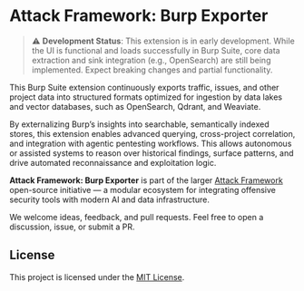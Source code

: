 # Attack Framework: Burp Exporter

> ⚠️ **Development Status**: This extension is in early development. While the UI is functional and loads successfully in Burp Suite, core data extraction and sink integration (e.g., OpenSearch) are still being implemented. Expect breaking changes and partial functionality.

This Burp Suite extension continuously exports traffic, issues, and other project data into structured formats optimized for ingestion by data lakes and vector databases, such as OpenSearch, Qdrant, and Weaviate.

By externalizing Burp’s insights into searchable, semantically indexed stores, this extension enables advanced querying, cross-project correlation, and integration with agentic pentesting workflows. This allows autonomous or assisted systems to reason over historical findings, surface patterns, and drive automated reconnaissance and exploitation logic.

**Attack Framework: Burp Exporter** is part of the larger [Attack Framework](https://github.com/attackframework/attackframework) open-source initiative — a modular ecosystem for integrating offensive security tools with modern AI and data infrastructure.

We welcome ideas, feedback, and pull requests. Feel free to open a discussion, issue, or submit a PR.

## License

This project is licensed under the [MIT License](LICENSE). 